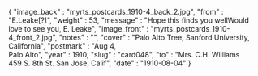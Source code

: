 {
  "image_back" : "myrts_postcards_1910-4_back_2.jpg",
  "from" : "E.Leake[?]",
  "weight" : 53,
  "message" : "Hope this finds you wellWould love to see you, E. Leake",
  "image_front" : "myrts_postcards_1910-4_front_2.jpg",
  "notes" : "",
  "cover" : "Palo Alto Tree, Sanford University, California",
  "postmark" : "Aug 4,<br>Palo Alto",
  "year" : 1910,
  "slug" : "card048",
  "to" : "Mrs. C.H. Williams<br> 459 S. 8th St. San Jose, Calif",
  "date" : "1910-08-04"
}
